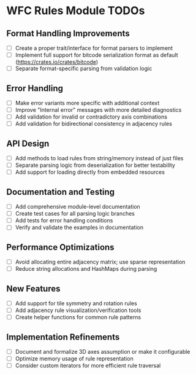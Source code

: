 # WFC Rules Module TODOs

## Format Handling Improvements

- [ ] Create a proper trait/interface for format parsers to implement
- [ ] Implement full support for bitcode serialization format as default (https://crates.io/crates/bitcode)
- [ ] Separate format-specific parsing from validation logic

## Error Handling

- [ ] Make error variants more specific with additional context
- [ ] Improve "Internal error" messages with more detailed diagnostics
- [ ] Add validation for invalid or contradictory axis combinations
- [ ] Add validation for bidirectional consistency in adjacency rules

## API Design

- [ ] Add methods to load rules from string/memory instead of just files
- [ ] Separate parsing logic from deserialization for better testability
- [ ] Add support for loading directly from embedded resources

## Documentation and Testing

- [ ] Add comprehensive module-level documentation
- [ ] Create test cases for all parsing logic branches
- [ ] Add tests for error handling conditions
- [ ] Verify and validate the examples in documentation

## Performance Optimizations

- [ ] Avoid allocating entire adjacency matrix; use sparse representation
- [ ] Reduce string allocations and HashMaps during parsing

## New Features

- [ ] Add support for tile symmetry and rotation rules
- [ ] Add adjacency rule visualization/verification tools
- [ ] Create helper functions for common rule patterns

## Implementation Refinements

- [ ] Document and formalize 3D axes assumption or make it configurable
- [ ] Optimize memory usage of rule representation
- [ ] Consider custom iterators for more efficient rule traversal
